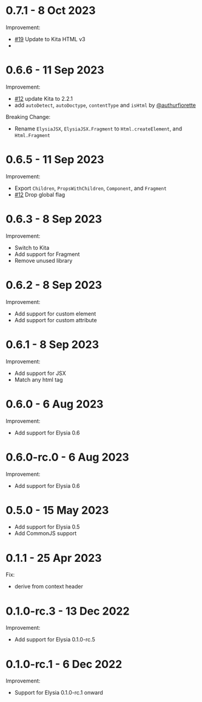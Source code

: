# 0.7.1 - 8 Oct 2023
Improvement:
- [#19](https://github.com/elysiajs/elysia-html/pull/20) Update to Kita HTML v3
-
# 0.6.6 - 11 Sep 2023
Improvement:
- [#12](https://github.com/elysiajs/elysia-html/pull/12) update Kita to 2.2.1
- add `autoDetect`, `autoDoctype`, `contentType` and `isHtml` by [@authurfiorette](https://github.com/arthurfiorette)


Breaking Change:
- Rename `ElysiaJSX`, `ElysiaJSX.Fragment` to `Html.createElement`, and `Html.Fragment`

# 0.6.5 - 11 Sep 2023
Improvement:
- Export `Children`, `PropsWithChildren`, `Component`, and `Fragment`
- [#12](https://github.com/elysiajs/elysia-html/pull/12) Drop global flag

# 0.6.3 - 8 Sep 2023
Improvement:
- Switch to Kita
- Add support for Fragment
- Remove unused library

# 0.6.2 - 8 Sep 2023
Improvement:
- Add support for custom element
- Add support for custom attribute

# 0.6.1 - 8 Sep 2023
Improvement:
- Add support for JSX
- Match any html tag

# 0.6.0 - 6 Aug 2023
Improvement:
- Add support for Elysia 0.6

# 0.6.0-rc.0 - 6 Aug 2023
Improvement:
- Add support for Elysia 0.6

# 0.5.0 - 15 May 2023
- Add support for Elysia 0.5
- Add CommonJS support

# 0.1.1 - 25 Apr 2023
Fix:
- derive from context header

# 0.1.0-rc.3 - 13 Dec 2022
Improvement:
- Add support for Elysia 0.1.0-rc.5

# 0.1.0-rc.1 - 6 Dec 2022
Improvement:
- Support for Elysia 0.1.0-rc.1 onward
